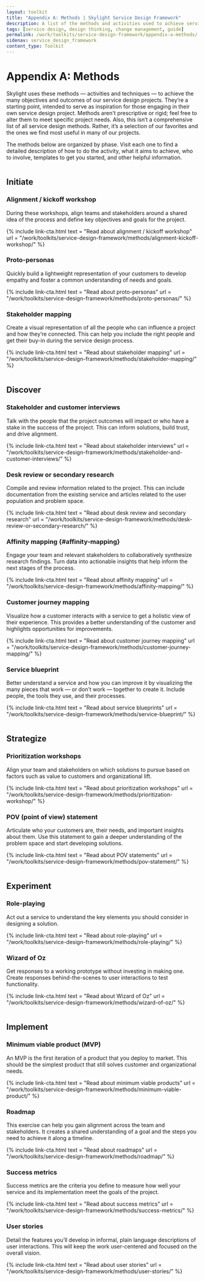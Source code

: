 ```yaml
---
layout: toolkit
title: "Appendix A: Methods | Skylight Service Design Framework"
description: A list of the methods and activities used to achieve service design outcomes in each phase of a project.
tags: [service design, design thinking, change management, guide]
permalink: /work/toolkits/service-design-framework/appendix-a-methods/
sidenav: service_design_framework
content_type: Toolkit
---
```


# Appendix A: Methods

Skylight uses these methods — activities and techniques — to achieve the many objectives and outcomes of our service design projects. They’re a starting point, intended to serve as inspiration for those engaging in their own service design project. Methods aren't prescriptive or rigid; feel free to alter them to meet specific project needs. Also, this isn’t a comprehensive list of all service design methods. Rather, it’s a selection of our favorites and the ones we find most useful in many of our projects.

The methods below are organized by phase. Visit each one to find a detailed description of how to do the activity, what it aims to achieve, who to involve, templates to get you started, and other helpful information.

<div class="d-flex align-items-center mt-5">
  <img class="sdf__icon" src="/img/service_design/icons/initiate.svg" alt="">
  <h2 class="my-0 ml-3">Initiate</h2>
</div>

### Alignment / kickoff workshop

During these workshops, align teams and stakeholders around a shared idea of the process and define key objectives and goals for the project.

{% include link-cta.html
  text = "Read about alignment / kickoff workshop"
  url = "/work/toolkits/service-design-framework/methods/alignment-kickoff-workshop/"
%}

### Proto-personas

Quickly build a lightweight representation of your customers to develop empathy and foster a common understanding of needs and goals.

{% include link-cta.html
  text = "Read about proto-personas"
  url = "/work/toolkits/service-design-framework/methods/proto-personas/"
%}

### Stakeholder mapping

Create a visual representation of all the people who can influence a project and how they’re connected. This can help you include the right people and get their buy-in during the service design process.

{% include link-cta.html
  text = "Read about stakeholder mapping"
  url = "/work/toolkits/service-design-framework/methods/stakeholder-mapping/"
%}

<div class="d-flex align-items-center mt-5">
  <img class="sdf__icon" src="/img/service_design/icons/discover.svg" alt="">
  <h2 class="my-0 ml-3">Discover</h2>
</div>

### Stakeholder and customer interviews

Talk with the people that the project outcomes will impact or who have a stake in the success of the project. This can inform solutions, build trust, and drive alignment.

{% include link-cta.html
  text = "Read about stakeholder interviews"
  url = "/work/toolkits/service-design-framework/methods/stakeholder-and-customer-interviews/"
%}

### Desk review or secondary research

Compile and review information related to the project. This can include documentation from the existing service and articles related to the user population and problem space.

{% include link-cta.html
  text = "Read about desk review and secondary research"
  url = "/work/toolkits/service-design-framework/methods/desk-review-or-secondary-research/"
%}

### Affinity mapping {#affinity-mapping}

Engage your team and relevant stakeholders to collaboratively synthesize research findings. Turn data into actionable insights that help inform the next stages of the process.

{% include link-cta.html
  text = "Read about affinity mapping"
  url = "/work/toolkits/service-design-framework/methods/affinity-mapping/"
%}

### Customer journey mapping

Visualize how a customer interacts with a service to get a holistic view of their experience. This provides a better understanding of the customer and highlights opportunities for improvements.

{% include link-cta.html
  text = "Read about customer journey mapping"
  url = "/work/toolkits/service-design-framework/methods/customer-journey-mapping/"
%}

### Service blueprint

Better understand a service and how you can improve it by visualizing the many pieces that work — or don’t work — together to create it. Include people, the tools they use, and their processes.

{% include link-cta.html
  text = "Read about service blueprints"
  url = "/work/toolkits/service-design-framework/methods/service-blueprint/"
%}

<div class="d-flex align-items-center mt-5">
  <img class="sdf__icon" src="/img/service_design/icons/strategize.svg" alt="">
  <h2 class="my-0 ml-3">Strategize</h2>
</div>

### Prioritization workshops

Align your team and stakeholders on which solutions to pursue based on factors such as value to customers and organizational lift.

{% include link-cta.html
  text = "Read about prioritization workshops"
  url = "/work/toolkits/service-design-framework/methods/prioritization-workshop/"
%}

### POV (point of view) statement

Articulate who your customers are, their needs, and important insights about them. Use this statement to gain a deeper understanding of the problem space and start developing solutions.

{% include link-cta.html
  text = "Read about POV statements"
  url = "/work/toolkits/service-design-framework/methods/pov-statement/"
%}

<div class="d-flex align-items-center mt-5">
  <img class="sdf__icon" src="/img/service_design/icons/experiment.svg" alt="">
  <h2 class="my-0 ml-3">Experiment</h2>
</div>

### Role-playing

Act out a service to understand the key elements you should consider in designing a solution.

{% include link-cta.html
  text = "Read about role-playing"
  url = "/work/toolkits/service-design-framework/methods/role-playing/"
%}

### Wizard of Oz

Get responses to a working prototype without investing in making one. Create responses behind-the-scenes to user interactions to test functionality.

{% include link-cta.html
  text = "Read about Wizard of Oz"
  url = "/work/toolkits/service-design-framework/methods/wizard-of-oz/"
%}

<div class="d-flex align-items-center mt-5">
  <img class="sdf__icon" src="/img/service_design/icons/implement.svg" alt="">
  <h2 class="my-0 ml-3">Implement</h2>
</div>

### Minimum viable product (MVP)

An MVP is the first iteration of a product that you deploy to market. This should be the simplest product that still solves customer and organizational needs.

{% include link-cta.html
  text = "Read about minimum viable products"
  url = "/work/toolkits/service-design-framework/methods/minimum-viable-product/"
%}

### Roadmap

This exercise can help you gain alignment across the team and stakeholders. It creates a shared understanding of a goal and the steps you need to achieve it along a timeline.

{% include link-cta.html
  text = "Read about roadmaps"
  url = "/work/toolkits/service-design-framework/methods/roadmap/"
%}

### Success metrics

Success metrics are the criteria you define to measure how well your service and its implementation meet the goals of the project.

{% include link-cta.html
  text = "Read about success metrics"
  url = "/work/toolkits/service-design-framework/methods/success-metrics/"
%}

### User stories

Detail the features you’ll develop in informal, plain language descriptions of user interactions. This will keep the work user-centered and focused on the overall vision.

{% include link-cta.html
  text = "Read about user stories"
  url = "/work/toolkits/service-design-framework/methods/user-stories/"
%}
